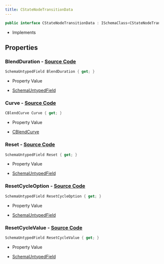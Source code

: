 ```yaml
---
title: CStateNodeTransitionData
---
```


```csharp
public interface CStateNodeTransitionData : ISchemaClass<CStateNodeTransitionData>, ISchemaField, ISchemaClass, INativeHandle
```

- Implements

## Properties

### **BlendDuration** - [Source Code](https://github.com/swiftly-solution/swiftlys2/blob/main/managed/src/SwiftlyS2.Generated/Schemas/Interfaces/CStateNodeTransitionData.cs#L19)

```csharp
SchemaUntypedField BlendDuration { get; }
```

- Property Value

- [SchemaUntypedField](/docs/api/shared/schemas/schemauntypedfield)

### **Curve** - [Source Code](https://github.com/swiftly-solution/swiftlys2/blob/main/managed/src/SwiftlyS2.Generated/Schemas/Interfaces/CStateNodeTransitionData.cs#L16)

```csharp
CBlendCurve Curve { get; }
```

- Property Value

- [CBlendCurve](/docs/api/shared/schemadefinitions/cblendcurve)

### **Reset** - [Source Code](https://github.com/swiftly-solution/swiftlys2/blob/main/managed/src/SwiftlyS2.Generated/Schemas/Interfaces/CStateNodeTransitionData.cs#L25)

```csharp
SchemaUntypedField Reset { get; }
```

- Property Value

- [SchemaUntypedField](/docs/api/shared/schemas/schemauntypedfield)

### **ResetCycleOption** - [Source Code](https://github.com/swiftly-solution/swiftlys2/blob/main/managed/src/SwiftlyS2.Generated/Schemas/Interfaces/CStateNodeTransitionData.cs#L28)

```csharp
SchemaUntypedField ResetCycleOption { get; }
```

- Property Value

- [SchemaUntypedField](/docs/api/shared/schemas/schemauntypedfield)

### **ResetCycleValue** - [Source Code](https://github.com/swiftly-solution/swiftlys2/blob/main/managed/src/SwiftlyS2.Generated/Schemas/Interfaces/CStateNodeTransitionData.cs#L22)

```csharp
SchemaUntypedField ResetCycleValue { get; }
```

- Property Value

- [SchemaUntypedField](/docs/api/shared/schemas/schemauntypedfield)

